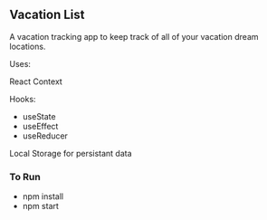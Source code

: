 ## Vacation List

A vacation tracking app to keep track of all of your vacation dream locations.

Uses:

React Context

Hooks:
  - useState
  - useEffect
  - useReducer

Local Storage for persistant data


### To Run

- npm install
- npm start


